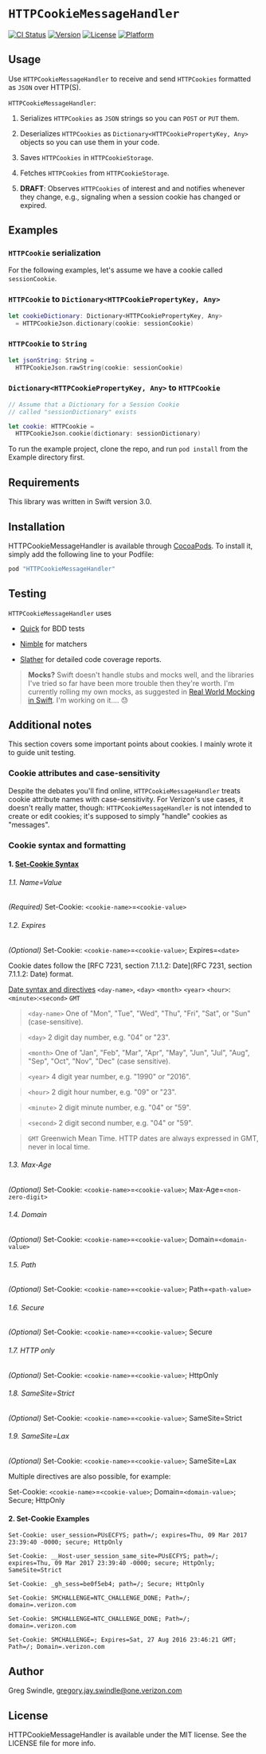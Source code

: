 # `HTTPCookieMessageHandler`

[![CI Status](http://img.shields.io/travis/gregswindle/HTTPCookieMessageHandler.svg?style=flat)](https://travis-ci.org/gregswindle/HTTPCookieMessageHandler)
[![Version](https://img.shields.io/cocoapods/v/HTTPCookieMessageHandler.svg?style=flat)](http://cocoapods.org/pods/HTTPCookieMessageHandler)
[![License](https://img.shields.io/cocoapods/l/HTTPCookieMessageHandler.svg?style=flat)](http://cocoapods.org/pods/HTTPCookieMessageHandler)
[![Platform](https://img.shields.io/cocoapods/p/HTTPCookieMessageHandler.svg?style=flat)](http://cocoapods.org/pods/HTTPCookieMessageHandler)

## Usage

Use `HTTPCookieMessageHandler` to receive and send `HTTPCookies` formatted as `JSON` over HTTP(S).

`HTTPCookieMessageHandler`:

1. Serializes `HTTPCookies` as `JSON` strings so you can `POST` or `PUT` them.

2. Deserializes `HTTPCookies` as `Dictionary<HTTPCookiePropertyKey, Any>` objects so you can use them in your code.

3. Saves `HTTPCookies` in `HTTPCookieStorage`.

4. Fetches `HTTPCookies` from `HTTPCookieStorage`.

5. **DRAFT**: Observes `HTTPCookies` of interest and and notifies whenever they change, e.g., signaling when a session cookie has changed or expired.

## Examples

### `HTTPCookie` serialization

For the following examples, let's assume we have a cookie called `sessionCookie`.

### `HTTPCookie` to `Dictionary<HTTPCookiePropertyKey, Any>`

```swift
let cookieDictionary: Dictionary<HTTPCookiePropertyKey, Any>
  = HTTPCookieJson.dictionary(cookie: sessionCookie)
```
### `HTTPCookie` to `String`

```swift
let jsonString: String =
  HTTPCookieJson.rawString(cookie: sessionCookie)
```

### `Dictionary<HTTPCookiePropertyKey, Any>` to `HTTPCookie`

```swift
// Assume that a Dictionary for a Session Cookie
// called "sessionDictionary" exists

let cookie: HTTPCookie =
  HTTPCookieJson.cookie(dictionary: sessionDictionary)
```


To run the example project, clone the repo, and run `pod install` from the Example directory first.

## Requirements

This library was written in Swift version 3.0.

## Installation

HTTPCookieMessageHandler is available through [CocoaPods](http://cocoapods.org). To install
it, simply add the following line to your Podfile:

```ruby
pod "HTTPCookieMessageHandler"
```

## Testing

`HTTPCookieMessageHandler` uses
* [Quick](https://github.com/Quick/Quick) for BDD tests

* [Nimble](https://github.com/Quick/Nimble) for matchers

* [Slather](https://github.com/SlatherOrg/slather) for detailed code coverage reports.

> **Mocks?** Swift doesn't handle stubs and mocks well, and the libraries I've tried so far have been more trouble then they're worth. I'm currently rolling my own mocks, as suggested in [Real World Mocking in Swift](https://realm.io/news/tryswift-veronica-ray-real-world-mocking-swift/). I'm working on it.... :sweat:

## Additional notes

This section covers some important points about cookies. I mainly wrote it to guide unit testing.

### Cookie attributes and case-sensitivity

Despite the debates you'll find online, `HTTPCookieMessageHandler` treats cookie attribute names with case-sensitivity. For Verizon's use cases, it doesn't really matter, though: `HTTPCookieMessageHandler` is not intended to create or edit cookies; it's supposed to simply "handle" cookies as "messages".

### Cookie syntax and formatting

#### 1. [Set-Cookie Syntax](https://developer.mozilla.org/en-US/docs/Web/HTTP/Headers/Set-Cookie)

###### 1.1. Name=Value

_(Required)_
Set-Cookie: `<cookie-name>`=`<cookie-value>`

###### 1.2. Expires

_(Optional)_
Set-Cookie: `<cookie-name>`=`<cookie-value>`; Expires=`<date>`

Cookie dates follow the [RFC 7231, section 7.1.1.2: Date](RFC 7231, section 7.1.1.2: Date) format.

[Date syntax and directives](https://developer.mozilla.org/en-US/docs/Web/HTTP/Headers/Date)
 `<day-name>`, `<day>` `<month>` `<year>` `<hour>`:`<minute>`:`<second>` `GMT`

> `<day-name>` One of "Mon", "Tue", "Wed", "Thu", "Fri", "Sat", or "Sun" (case-sensitive).

> `<day>` 2 digit day number, e.g. "04" or "23".

> `<month>` One of "Jan", "Feb", "Mar", "Apr", "May", "Jun", "Jul", "Aug", "Sep", "Oct", "Nov", "Dec" (case sensitive).

> `<year>` 4 digit year number, e.g. "1990" or "2016".

> `<hour>` 2 digit hour number, e.g. "09" or "23".

> `<minute>` 2 digit minute number, e.g. "04" or "59".

> `<second>` 2 digit second number, e.g. "04" or "59".

> `GMT` Greenwich Mean Time. HTTP dates are always expressed in GMT, never in local time.

###### 1.3. Max-Age

_(Optional)_
Set-Cookie: `<cookie-name>`=`<cookie-value>`; Max-Age=`<non-zero-digit>`

###### 1.4. Domain

_(Optional)_
Set-Cookie: `<cookie-name>`=`<cookie-value>`; Domain=`<domain-value>`

###### 1.5. Path

_(Optional)_
Set-Cookie: `<cookie-name>`=`<cookie-value>`; Path=`<path-value>`

###### 1.6. Secure

_(Optional)_
Set-Cookie: `<cookie-name>`=`<cookie-value>`; Secure

###### 1.7. HTTP only

_(Optional)_
Set-Cookie: `<cookie-name>`=`<cookie-value>`; HttpOnly

###### 1.8. SameSite=Strict

_(Optional)_
Set-Cookie: `<cookie-name>`=`<cookie-value>`; SameSite=Strict

###### 1.9. SameSite=Lax

_(Optional)_
Set-Cookie: `<cookie-name>`=`<cookie-value>`; SameSite=Lax

Multiple directives are also possible, for example:

Set-Cookie: `<cookie-name>`=`<cookie-value>`; Domain=`<domain-value>`; Secure; HttpOnly

#### 2. Set-Cookie Examples

```
Set-Cookie: user_session=PUsECFYS; path=/; expires=Thu, 09 Mar 2017 23:39:40 -0000; secure; HttpOnly

Set-Cookie: __Host-user_session_same_site=PUsECFYS; path=/; expires=Thu, 09 Mar 2017 23:39:40 -0000; secure; HttpOnly; SameSite=Strict

Set-Cookie: _gh_sess=be0f5eb4; path=/; Secure; HttpOnly

Set-Cookie: SMCHALLENGE=NTC_CHALLENGE_DONE; Path=/; domain=.verizon.com

Set-Cookie: SMCHALLENGE=NTC_CHALLENGE_DONE; Path=/; domain=.verizon.com

Set-Cookie: SMCHALLENGE=; Expires=Sat, 27 Aug 2016 23:46:21 GMT; Path=/; Domain=.verizon.com
```

## Author

Greg Swindle, gregory.jay.swindle@one.verizon.com

## License

HTTPCookieMessageHandler is available under the MIT license. See the LICENSE file for more info.
